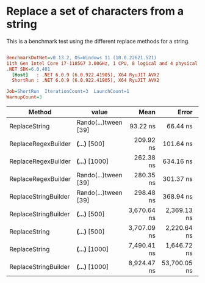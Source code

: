 # Replace a set of characters from a string

This is a benchmark test using the different replace methods for a string.

``` ini

BenchmarkDotNet=v0.13.2, OS=Windows 11 (10.0.22621.521)
11th Gen Intel Core i7-1185G7 3.00GHz, 1 CPU, 8 logical and 4 physical cores
.NET SDK=6.0.401
  [Host]   : .NET 6.0.9 (6.0.922.41905), X64 RyuJIT AVX2
  ShortRun : .NET 6.0.9 (6.0.922.41905), X64 RyuJIT AVX2

Job=ShortRun  IterationCount=3  LaunchCount=1  
WarmupCount=3  

```
|               Method |                value |        Mean |        Error |       StdDev |       StdErr |         Min |          Q1 |      Median |          Q3 |          Max |         Op/s |   Gen0 |   Gen1 | Allocated |
|--------------------- |--------------------- |------------:|-------------:|-------------:|-------------:|------------:|------------:|------------:|------------:|-------------:|-------------:|-------:|-------:|----------:|
|        ReplaceString | Rando(...)tween [39] |    93.22 ns |     66.44 ns |     3.642 ns |     2.103 ns |    91.05 ns |    91.12 ns |    91.18 ns |    94.30 ns |     97.42 ns | 10,727,619.5 | 0.0153 |      - |      96 B |
|  ReplaceRegexBuilder |  ****(...)**** [500] |   209.92 ns |    101.64 ns |     5.571 ns |     3.217 ns |   205.32 ns |   206.82 ns |   208.32 ns |   212.22 ns |    216.12 ns |  4,763,745.8 |      - |      - |         - |
|  ReplaceRegexBuilder | ****(...)**** [1000] |   262.38 ns |    634.16 ns |    34.760 ns |    20.069 ns |   240.23 ns |   242.35 ns |   244.46 ns |   273.45 ns |    302.44 ns |  3,811,294.8 |      - |      - |         - |
|  ReplaceRegexBuilder | Rando(...)tween [39] |   280.35 ns |    301.37 ns |    16.519 ns |     9.537 ns |   262.66 ns |   272.83 ns |   282.99 ns |   289.19 ns |    295.38 ns |  3,567,029.0 |      - |      - |         - |
| ReplaceStringBuilder | Rando(...)tween [39] |   298.48 ns |    368.94 ns |    20.223 ns |    11.676 ns |   276.81 ns |   289.31 ns |   301.80 ns |   309.32 ns |    316.84 ns |  3,350,257.0 | 0.0467 |      - |     296 B |
| ReplaceStringBuilder |  ****(...)**** [500] | 3,670.64 ns |  2,369.13 ns |   129.860 ns |    74.975 ns | 3,574.95 ns | 3,596.73 ns | 3,618.50 ns | 3,718.48 ns |  3,818.47 ns |    272,432.1 | 1.5030 | 0.0076 |    9456 B |
|        ReplaceString |  ****(...)**** [500] | 3,707.09 ns |  2,220.64 ns |   121.721 ns |    70.275 ns | 3,634.55 ns | 3,636.83 ns | 3,639.10 ns | 3,743.36 ns |  3,847.62 ns |    269,753.4 | 0.0038 |      - |      24 B |
|        ReplaceString | ****(...)**** [1000] | 7,490.41 ns |  1,646.72 ns |    90.262 ns |    52.113 ns | 7,423.21 ns | 7,439.11 ns | 7,455.00 ns | 7,524.00 ns |  7,593.00 ns |    133,504.1 |      - |      - |      24 B |
| ReplaceStringBuilder | ****(...)**** [1000] | 8,924.47 ns | 53,700.05 ns | 2,943.481 ns | 1,699.420 ns | 7,107.80 ns | 7,226.43 ns | 7,345.07 ns | 9,832.81 ns | 12,320.55 ns |    112,051.4 | 2.3422 | 0.0305 |   14712 B |
